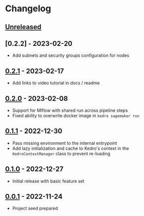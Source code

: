 # Changelog

## [Unreleased]

## [0.2.2] - 2023-02-20

-   Add subnets and security groups configuration for nodes

## [0.2.1] - 2023-02-17

-   Add links to video tutorial in docs / readme

## [0.2.0] - 2023-02-08

-   Support for Mlflow with shared run across pipeline steps
-   Fixed ability to overwrite docker image in `kedro sagemaker run`

## [0.1.1] - 2022-12-30

-   Pass missing environment to the internal entrypoint
-   Add lazy initialization and cache to Kedro's context in the `KedroContextManager` class to prevent re-loading

## [0.1.0] - 2022-12-27

-   Initial release with basic feature set

## [0.0.1] - 2022-11-24

-   Project seed prepared

[Unreleased]: https://github.com/getindata/kedro-sagemaker/compare/0.2.1...HEAD

[0.2.1]: https://github.com/getindata/kedro-sagemaker/compare/0.2.0...0.2.1

[0.2.0]: https://github.com/getindata/kedro-sagemaker/compare/0.1.1...0.2.0

[0.1.1]: https://github.com/getindata/kedro-sagemaker/compare/0.1.0...0.1.1

[0.1.0]: https://github.com/getindata/kedro-sagemaker/compare/0.0.1...0.1.0

[0.0.1]: https://github.com/getindata/kedro-sagemaker/compare/1de2c65027d02a885dda61727dfe83a3404badcf...0.0.1
